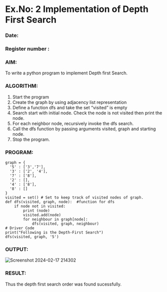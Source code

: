# Ex.No: 2  Implementation of Depth First Search
### Date:                                                                            
### Register number : 
### AIM: 
To write a python program to implement Depth first Search. 
### ALGORITHM:
1. Start the program
2. Create the graph by using adjacency list representation
3. Define a function dfs and take the set “visited” is empty 
4. Search start with initial node. Check the node is not visited then print the node.
5. For each neighbor node, recursively invoke the dfs search.
6. Call the dfs function by passing arguments visited, graph and starting node.
7. Stop the program.
### PROGRAM:
```
graph = {
  '5' : ['3','7'],
  '3' : ['2', '4'],
  '7' : ['8'],
  '2' : [],
  '4' : ['8'],
  '8' : []
}
visited = set() # Set to keep track of visited nodes of graph.
def dfs(visited, graph, node):  #function for dfs 
    if node not in visited:
        print (node)
        visited.add(node)
        for neighbour in graph[node]:
            dfs(visited, graph, neighbour)
# Driver Code
print("Following is the Depth-First Search")
dfs(visited, graph, '5')
```
### OUTPUT:


![Screenshot 2024-02-17 214302](https://github.com/KATHIR1611/AI_Lab_2023-24/assets/128135186/c5a71059-15a3-4e2d-ad32-5532a238f305)


### RESULT:
Thus the depth first search order was found sucessfully.
